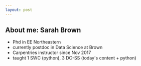 ```yaml
---
layout: post
---
```


## About me: Sarah Brown

- Phd in EE Northeastern
- currently postdoc in Data Science at Brown
- Carpentries instructor since Nov 2017
- taught 1 SWC (python), 3 DC-SS (today's content + python)
